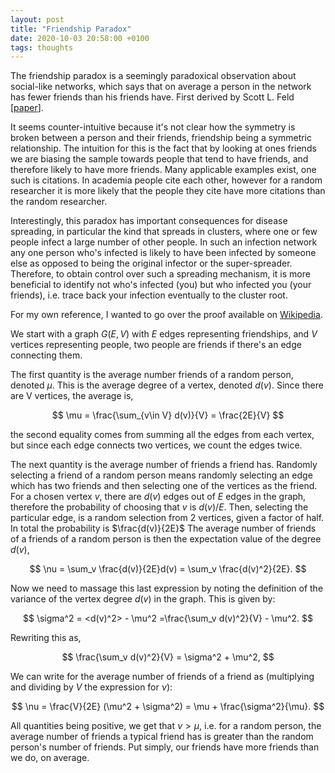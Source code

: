 ```yaml
---
layout: post
title: "Friendship Paradox"
date: 2020-10-03 20:58:00 +0100
tags: thoughts
---
```


The friendship paradox is a seemingly paradoxical observation about social-like networks, which says that on average a person in the network has fewer friends than his friends have. First derived by Scott L. Feld [<a href="http://www.macroeconomics.tu-berlin.de/fileadmin/fg124/networks/Lectures/Summer2012/Material/American_Journal_of_Sociology_1991_Feld.pdf" target="_blank">paper</a>].

It seems counter-intuitive because it's not clear how the symmetry is broken between a person and their friends, friendship being a symmetric relationship. The intuition for this is the fact that by looking at ones friends we are biasing the sample towards people that tend to have friends, and therefore likely to have more friends.
Many applicable examples exist, one such is citations. In academia people cite each other, however for a random researcher it is more likely that the people they cite have more citations than the random researcher.

Interestingly, this paradox has important consequences for disease spreading, in particular the kind that spreads in clusters, where one or few people infect a large number of other people. In such an infection network any one person who's infected is likely to have been infected by someone else as opposed to being the original infector or the super-spreader. Therefore, to obtain control over such a spreading mechanism, it is more beneficial to identify not who's infected (you) but who infected you (your friends), i.e. trace back your infection eventually to the cluster root.

For my own reference, I wanted to go over the proof available on [Wikipedia](https://en.wikipedia.org/wiki/Friendship_paradox).

We start with a graph $G(E,V)$ with $E$ edges representing friendships, and $V$ vertices representing people, two people are friends if there's an edge connecting them.

The first quantity is the average number friends of a random person, denoted $\mu$. This is the average degree of a vertex, denoted $d(v)$. Since there are V vertices, the average is,

$$
\mu = \frac{\sum_{v\in V} d(v)}{V} = \frac{2E}{V}
$$

the second equality comes from summing all the edges from each vertex, but since each edge connects two vertices, we count the edges twice.

The next quantity is the average number of friends a friend has.
Randomly selecting a friend of a random person means randomly selecting an edge which has two friends and then selecting one of the vertices as the friend. For a chosen vertex $v$, there are $d(v)$ edges out of $E$ edges in the graph, therefore the probability of choosing that $v$ is $d(v)/E$. Then, selecting the particular edge, is a random selection from 2 vertices, given a factor of half. In total the probability is $\frac{d(v)}{2E}$
The average number of friends of a friends of a random person is then the expectation value of the degree $d(v)$,

$$
\nu = \sum_v \frac{d(v)}{2E}d(v) = \sum_v \frac{d(v)^2}{2E}.
$$

Now we need to massage this last expression by noting the definition of the variance of the vertex degree $d(v)$ in the graph. This is given by:

$$
\sigma^2 = <d(v)^2> - \mu^2 =\frac{\sum_v d(v)^2}{V} - \mu^2.
$$

Rewriting this as,

$$
\frac{\sum_v d(v)^2}{V} = \sigma^2 + \mu^2,
$$

We can write for the average number of friends of a friend as (multiplying and dividing by $V$ the expression for $\nu$):

$$
\nu = \frac{V}{2E} (\mu^2 + \sigma^2) = \mu + \frac{\sigma^2}{\mu}.
$$

All quantities being positive, we get that $\nu > \mu$, i.e. for a random person, the average number of friends a typical friend has is greater than the random person's number of friends.
Put simply, our friends have more friends than we do, on average.
